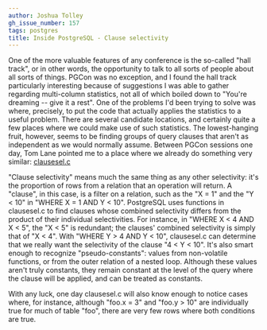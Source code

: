 ```yaml
---
author: Joshua Tolley
gh_issue_number: 157
tags: postgres
title: Inside PostgreSQL - Clause selectivity
---
```




One of the more valuable features of any conference is the so-called "hall track", or in other words, the opportunity to talk to all sorts of people about all sorts of things. PGCon was no exception, and I found the hall track particularly interesting because of suggestions I was able to gather regarding multi-column statistics, not all of which boiled down to "You're dreaming -- give it a rest". One of the problems I'd been trying to solve was where, precisely, to put the code that actually applies the statistics to a useful problem. There are several candidate locations, and certainly quite a few places where we could make use of such statistics. The lowest-hanging fruit, however, seems to be finding groups of query clauses that aren't as independent as we would normally assume. Between PGCon sessions one day, Tom Lane pointed me to a place where we already do something very similar: [clausesel.c](http://doxygen.postgresql.org/clausesel_8c.html)

"Clause selectivity" means much the same thing as any other selectivity: it's the proportion of rows from a relation that an operation will return. A "clause", in this case, is a filter on a relation, such as the "X = 1" and the "Y < 10" in "WHERE X = 1 AND Y < 10". PostgreSQL uses functions in clausesel.c to find clauses whose combined selectivity differs from the product of their individual selectivities. For instance, in "WHERE X < 4 AND X < 5", the "X < 5" is redundant; the clauses' combined selectivity is simply that of "X < 4". With "WHERE Y > 4 AND Y < 10", clausesel.c can determine that we really want the selectivity of the clause "4 < Y < 10". It's also smart enough to recognize "pseudo-constants": values from non-volatile functions, or from the outer relation of a nested loop. Although these values aren't truly constants, they remain constant at the level of the query where the clause will be applied, and can be treated as constants.

With any luck, one day clausesel.c will also know enough to notice cases where, for instance, although "foo.x = 3" and "foo.y > 10" are individually true for much of table "foo", there are very few rows where both conditions are true.


